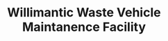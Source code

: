 ---
title: "Willimantic Waste Vehicle Maintanence Facility"
url: /willimantic/willimantic-waste-vehicle-maintanence-facility/
shop: car repair
---